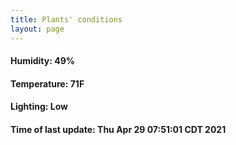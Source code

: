```yaml
---
title: Plants' conditions
layout: page
---
```



#### Humidity: 49%
#### Temperature: 71F
#### Lighting: Low
#### Time of last update: Thu Apr 29 07:51:01 CDT 2021
